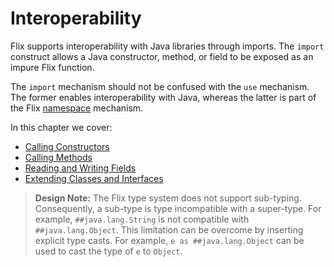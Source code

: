 # Interoperability

Flix supports interoperability with Java libraries
through imports.
The `import` construct allows a Java constructor,
method, or field to be exposed as an impure Flix
function.

The `import` mechanism should not be confused with
the `use` mechanism.
The former enables interoperability with Java,
whereas the latter is part of the Flix
[namespace](./namespaces.md) mechanism.

In this chapter we cover:

- [Calling Constructors](./calling-constructors.md)
- [Calling Methods](./calling-methods.md)
- [Reading and Writing Fields](./reading-and-writing-fields.md)
- [Extending Classes and Interfaces](./extending-classes-and-interfaces.md)

> **Design Note:** The Flix type system does not support sub-typing.
> Consequently, a sub-type is type incompatible with a
> super-type.
> For example, `##java.lang.String` is not compatible
> with `##java.lang.Object`.
> This limitation can be overcome by inserting explicit
> type casts.
> For example, `e as ##java.lang.Object` can be used to
> cast the type of `e` to `Object`.
